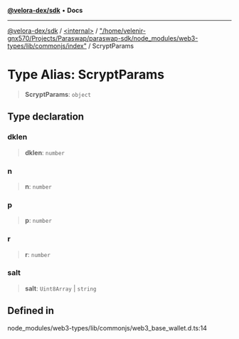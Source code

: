 [**@velora-dex/sdk**](../../../../README.md) • **Docs**

***

[@velora-dex/sdk](../../../../globals.md) / [\<internal\>](../../../README.md) / ["/home/velenir-gnx570/Projects/Paraswap/paraswap-sdk/node\_modules/web3-types/lib/commonjs/index"](../README.md) / ScryptParams

# Type Alias: ScryptParams

> **ScryptParams**: `object`

## Type declaration

### dklen

> **dklen**: `number`

### n

> **n**: `number`

### p

> **p**: `number`

### r

> **r**: `number`

### salt

> **salt**: `Uint8Array` \| `string`

## Defined in

node\_modules/web3-types/lib/commonjs/web3\_base\_wallet.d.ts:14
